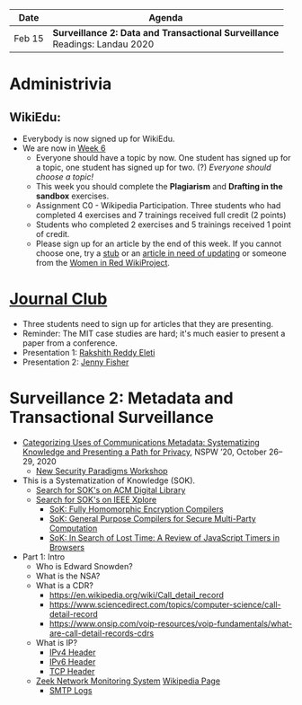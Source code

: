 |Date|Agenda|
|-------|-----------|
|Feb 15 |**Surveillance 2: Data and Transactional Surveillance**<br>Readings:  Landau 2020 |

# Administrivia
## WikiEdu:
* Everybody is now signed up for WikiEdu.
* We are now in [Week 6](https://dashboard.wikiedu.org/courses/George_Washington_University/DATS_6450_-_Ethics_for_Data_Science_(Spring_Semester_2022)/timeline#week-6)
  * Everyone should have a topic by now. One student has signed up for a topic, one student has signed up for two. (?) *Everyone should choose a topic!*
  * This week you should complete the **Plagiarism** and **Drafting in the sandbox** exercises.
  * Assignment C0 - Wikipedia Participation. Three students who had completed 4 exercises and 7 trainings received full credit (2 points)
  * Students who completed 2 exercises and 5 trainings received 1 point of credit.
  * Please sign up for an article by the end of this week. If you cannot choose one, try a [stub](https://en.wikipedia.org/wiki/Category:Stubs) or an [article in need of updating](https://en.wikipedia.org/wiki/Category:All_Wikipedia_articles_in_need_of_updating) or someone from the [Women in Red WikiProject](https://en.wikipedia.org/wiki/Wikipedia:WikiProject_Women_in_Red).

# [Journal Club](https://docs.google.com/spreadsheets/d/1i_ynYOWUPz0v_RICUTWsFoJnEvOYvmVwmvfUs8O9toU/edit#gid=0)
* Three students need to sign up for articles that they are presenting.
* Reminder: The MIT case studies are hard; it's much easier to present a paper from a conference.
* Presentation 1: [Rakshith Reddy Eleti](https://docs.google.com/presentation/d/1XYNglt_SAQzt6LmPzG4eOpJRykjbmCTWLmfszCpJt8E/edit?usp=sharing)
* Presentation 2: [Jenny Fisher](https://docs.google.com/presentation/d/1Bk4pjDPiSZZrGyuzP0ZtEtq0qhoT07RIAsJeofmreC0/edit#slide=id.p)

# Surveillance 2: Metadata and Transactional Surveillance
* [Categorizing Uses of Communications Metadata: Systematizing Knowledge and Presenting a Path for Privacy](https://dl.acm.org/doi/pdf/10.1145/3442167.3442171), NSPW ’20, October 26–29, 2020
  * [New Security Paradigms Workshop](https://www.nspw.org/)
* This is a Systematization of Knowledge (SOK).
  * [Search for SOK's on ACM Digital Library](https://dl.acm.org/action/doSearch?AllField=SOK)
  * [Search for SOK's on IEEE Xplore](https://ieeexplore.ieee.org/search/searchresult.jsp?newsearch=true&queryText=SOK)
    * [SoK: Fully Homomorphic Encryption Compilers](https://ieeexplore.ieee.org/document/9519484)
    * [SoK: General Purpose Compilers for Secure Multi-Party Computation](https://ieeexplore.ieee.org/document/8835312)
    * [SoK: In Search of Lost Time: A Review of JavaScript Timers in Browsers](https://ieeexplore.ieee.org/document/9581218)
* Part 1: Intro
  * Who is Edward Snowden?
  * What is the NSA?
  * What is a CDR?
    * https://en.wikipedia.org/wiki/Call_detail_record
    * https://www.sciencedirect.com/topics/computer-science/call-detail-record
    * https://www.onsip.com/voip-resources/voip-fundamentals/what-are-call-detail-records-cdrs
  * What is IP?
    * [IPv4 Header](https://en.wikipedia.org/wiki/IPv4#Header)
    * [IPv6 Header](https://en.wikipedia.org/wiki/IPv6#Header)
    * [TCP Header](https://en.wikipedia.org/wiki/Transmission_Control_Protocol)
  * [Zeek Network Monitoring System](https://docs.zeek.org/en/master/index.html)   [Wikipedia Page](https://en.wikipedia.org/wiki/Zeek)
    * [SMTP Logs](https://docs.zeek.org/en/master/logs/smtp.html)
